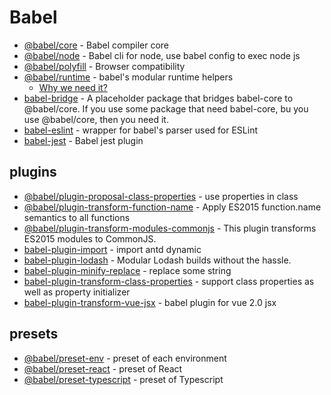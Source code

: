 # Babel
- [@babel/core](https://www.npmjs.com/package/@babel/core) - Babel compiler core
- [@babel/node](https://www.npmjs.com/package/@babel/node) - Babel cli for node, use babel config to exec node js
- [@babel/polyfill](https://www.npmjs.com/package/@babel/polyfill) - Browser compatibility
- [@babel/runtime](https://www.npmjs.com/package/@babel/runtime) - babel's modular runtime helpers
    - [Why we need it?](https://omnipotent-front-end.github.io/library/babel.html#%E4%B8%BA%E4%BB%80%E4%B9%88%E9%9C%80%E8%A6%81-babel-runtime-%E5%AE%83%E5%92%8C-babel-polyfill%E6%9C%89%E4%BB%80%E4%B9%88%E5%8C%BA%E5%88%AB%EF%BC%9F)
- [babel-bridge](https://github.com/babel/babel-bridge) - A placeholder package that bridges babel-core to @babel/core. If you use some package that need babel-core, bu you use @babel/core, then you need it.
- [babel-eslint](https://github.com/babel/babel-eslint) - wrapper for babel's parser used for ESLint
- [babel-jest](https://www.npmjs.com/package/babel-jest) - Babel jest plugin



## plugins

- [@babel/plugin-proposal-class-properties](https://github.com/babel/babel/tree/master/packages/babel-plugin-proposal-class-properties) - use properties in class
- [@babel/plugin-transform-function-name](https://www.npmjs.com/package/@babel/plugin-transform-function-name) - Apply ES2015 function.name semantics to all functions 
- [@babel/plugin-transform-modules-commonjs](https://www.npmjs.com/package/@babel/plugin-transform-modules-commonjs) - This plugin transforms ES2015 modules to CommonJS.
- [babel-plugin-import](https://www.npmjs.com/package/babel-plugin-import) - import antd dynamic
- [babel-plugin-lodash](https://github.com/lodash/babel-plugin-lodash) - Modular Lodash builds without the hassle.
- [babel-plugin-minify-replace](https://github.com/babel/minify/tree/master/packages/babel-plugin-minify-replace) - replace some string
- [babel-plugin-transform-class-properties](https://www.npmjs.com/package/babel-plugin-transform-class-properties) - support class properties as well as property initializer
- [babel-plugin-transform-vue-jsx](https://github.com/vuejs/babel-plugin-transform-vue-jsx) - babel plugin for vue 2.0 jsx


## presets

- [@babel/preset-env](https://www.npmjs.com/package/@babel/preset-env) - preset of each environment
- [@babel/preset-react](https://www.npmjs.com/package/@babel/preset-react) - preset of React
- [@babel/preset-typescript](https://www.npmjs.com/package/@babel/preset-typescript) - preset of Typescript
